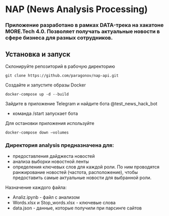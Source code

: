 # NAP (News Analysis Processing) 
### Приложение разработано в рамках DATA-трека на хакатоне MORE.Tech 4.0. Позволяет получать актуальные новости в сфере бизнеса для разных сотрудников.


## Установка и запуск
Склонируйте репозиторий в рабочую директорию
 
 `git clone https://github.com/paragonov/nap-api.git`
 
Создайте и запустите образы Docker

`docker-compose up -d --build`

Зайдите в приложение Telegram и найдите бота @test_news_hack_bot
- команда /start запускает бота

Для остановки приложения используйте

`docker-compose down —volumes`

### Директория analysis предназначена для: 

- предоставления дайджеста новостей
- анализа выборки новостной ленты 
- определения ключевых слов для каждой роли. По ним проводятся ранжирование новостей (частота, расположение), чтобы предоставить самые актуальные новости для выбранной роли.

Назначение каждого файла:
- Analiz.ipynb - файл с анализом
- Words.xlsx и Stop_words.xlsx - ключевые слова 
- data.json - данные, которые получили при парсинге сайтов

